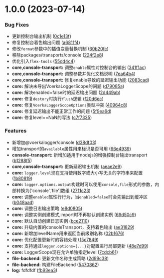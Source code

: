 # 1.0.0 (2023-07-14)


### Bug Fixes

* 更新控制台输出机制 ([0c1e13f](https://gitee.com/zhangfisher/voerkalogger/commits/0c1e13f2ecfe849de862c98cf7cbc8aeeec8a66e))
* 修复控制台着色输出问题 ([a6811f4](https://gitee.com/zhangfisher/voerkalogger/commits/a6811f41d2dbb9bc58c2664436ed121e8bd7d9d6))
* 修改`format`参数中的插值变量替换机制 ([60b20fc](https://gitee.com/zhangfisher/voerkalogger/commits/60b20fc21273da8308d0f7b6d1461535e677b4cb))
* 移除packages/transports/console ([224f2e8](https://gitee.com/zhangfisher/voerkalogger/commits/224f2e87a0ded2ecb5726c0cd01cc43fe1108450))
* 优化引入`flex-tools` ([55dd4c4](https://gitee.com/zhangfisher/voerkalogger/commits/55dd4c4df9a497d7c290937dd48e578f519d3662))
* **core,console-transport:** 调整`enable`属性对控制台的输出 ([341f1ac](https://gitee.com/zhangfisher/voerkalogger/commits/341f1acf4a010028566d658b6f3a8ccf31fa0d8c))
* **core,console-transport:** 调整参数并优化文档说明 ([7ea64b4](https://gitee.com/zhangfisher/voerkalogger/commits/7ea64b49e884e6be2f13573759fb127a95c81510))
* **core,console-transport:** 修复enable导致的延迟输出功能 ([2083cad](https://gitee.com/zhangfisher/voerkalogger/commits/2083cad52546efee1fa8fb4d0df73ac2a644e0ac))
* **core:** 解决未导出VoerkaLoggerScope的问题 ([d79085a](https://gitee.com/zhangfisher/voerkalogger/commits/d79085acd248f81b08e1ac9e9639e06f427e4efc))
* **core:** 解决enabled=false时的延迟输出问题 ([2d449ab](https://gitee.com/zhangfisher/voerkalogger/commits/2d449aba98be508e82cd055a6d27c8a52a0dcfc7))
* **core:** 修复`destory`时执行`flush`逻辑 ([f20d6ec](https://gitee.com/zhangfisher/voerkalogger/commits/f20d6ecb4186e1a30c75f85b01f51edb5fd9b4b3))
* **core:** 修复`VoerkaLoggerScopeOptions`类型冲突 ([40964c8](https://gitee.com/zhangfisher/voerkalogger/commits/40964c8e1dc089310c0d44b9f07801f53553fc06))
* **core:** 修复延迟输出不能正常工作的问题 ([5f9ea6d](https://gitee.com/zhangfisher/voerkalogger/commits/5f9ea6d2191ded55f1acaa198aaae523e14655d5))
* **core:** 修复level==NaN的写法 ([c7f7335](https://gitee.com/zhangfisher/voerkalogger/commits/c7f733551545157db5d20d42e72f5a79886e34ec))


### Features

* 新增加@voerkalogger/console ([d38df03](https://gitee.com/zhangfisher/voerkalogger/commits/d38df03a518c09bde92a0d34973292c96487c695))
* 增加transport的`available`属性用来标识是否可用 ([66e4939](https://gitee.com/zhangfisher/voerkalogger/commits/66e49392d26c92e9c3ccfd2debab3b5bab6b57a6))
* **console-transport:** 新增加适用于nodejs的增强控制台输出transport ([b1288f5](https://gitee.com/zhangfisher/voerkalogger/commits/b1288f5cb26c0d38b68f91089088a8c019437fcf))
* **core,console-transport:** 更新延迟输出机制 ([aeae2e9](https://gitee.com/zhangfisher/voerkalogger/commits/aeae2e9df51a29925ea2ec55d40a0ed5e994278d))
* **core:** `logger.level`现在支持使用数字或大小写无关的字符串来配置 ([1b80819](https://gitee.com/zhangfisher/voerkalogger/commits/1b80819c765c99947c5297d1563375129e1e2b12))
* **core:** `logger.options.output`构建时可以使用`console,file`形式的参数，内部转换为['console','file']数组 ([2711c23](https://gitee.com/zhangfisher/voerkalogger/commits/2711c233753fe71a073fbe3f8d1bd926cf509e09))
* **core:** 调整`enabled`属性行行为，当`enabled=false`时会先输出到缓冲区 ([b048aad](https://gitee.com/zhangfisher/voerkalogger/commits/b048aad04b767d0e6913aa75b9cecb3fca81c956))
* **core:** 调整日志输出策略 ([e8d0805](https://gitee.com/zhangfisher/voerkalogger/commits/e8d0805caa64bebc532cba22e023436dbc94f109))
* **core:** 调整实例创建模式,import时不再默认创建实例 ([69d50c9](https://gitee.com/zhangfisher/voerkalogger/commits/69d50c94ef53d5192eebbd5d0a6c7a918dec648c))
* **core:** 默认自动创建日志实例 ([bce2110](https://gitee.com/zhangfisher/voerkalogger/commits/bce211087898c57ace5db3b3995e07d1d60e87bd))
* **core:** 升级内置的consoleTransport，支持着色输出 ([ae31829](https://gitee.com/zhangfisher/voerkalogger/commits/ae318292e87b24d761b14140236469c67dd49e90))
* **core:** 新增加levelName用来返回当前级别名称 ([02b1676](https://gitee.com/zhangfisher/voerkalogger/commits/02b1676ae36ccb2ba3091c2170b27ce13f0350e1))
* **core:** 优化配置更新时的容错处理 ([15c7849](https://gitee.com/zhangfisher/voerkalogger/commits/15c7849bc71c432be09ec1709c651624723603eb))
* **core:** 支持通过`logger.options={...}`对配置进行局部更新 ([48e7d99](https://gitee.com/zhangfisher/voerkalogger/commits/48e7d997c96e08caaf6ebe304c186e9baf4e5408))
* **core:** LoggerScope现在允许单独指定level ([7cdcb61](https://gitee.com/zhangfisher/voerkalogger/commits/7cdcb61096cfff194a0b3964ab762586d6cbf045))
* **file-backend:** 更新文件名称生成策略 ([2d99c38](https://gitee.com/zhangfisher/voerkalogger/commits/2d99c3862ddb8f616e717a5ea95584986bcf3a95))
* **file-backend:** 构建FileBackend ([5470862](https://gitee.com/zhangfisher/voerkalogger/commits/54708623f5e7e7e362de6fac07b4b90328d99b31))
* **log:** fdfdfdf ([fb93ea3](https://gitee.com/zhangfisher/voerkalogger/commits/fb93ea3812907ea2099970d3b1774cd09ad8f9ee))




